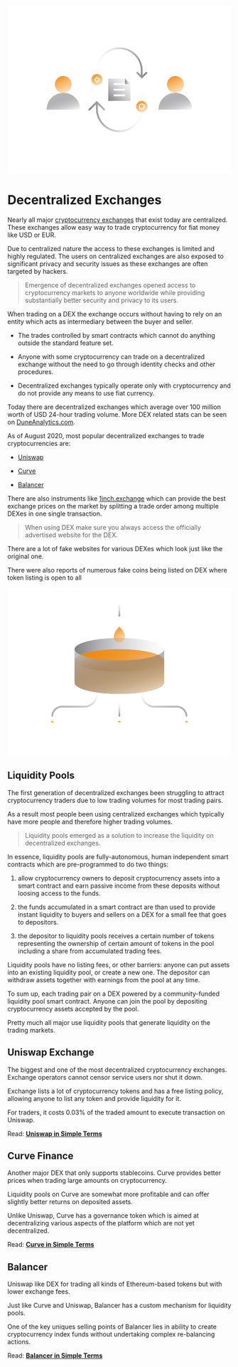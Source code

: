 ![](../images/defi3-exchanges-l.png)

# Decentralized Exchanges

Nearly all major [cryptocurrency exchanges](../../fundamentals/en/6-buying-cryptocurrency-basics.md) that exist today are centralized. These exchanges allow easy way to trade cryptocurrency for fiat money like USD or EUR.
    
Due to centralized nature the access to these exchanges is limited and highly regulated. The users on centralized exchanges are also exposed to significant privacy and security issues as these exchanges are often targeted by hackers.
   
> Emergence of decentralized exchanges opened access to cryptocurrency markets to anyone worldwide while providing substantially better security and privacy to its users.
    
When trading on a DEX the exchange occurs without having to rely on an entity which acts as intermediary between the buyer and seller. 

- The trades controlled by smart contracts which cannot do anything outside the standard feature set.
   
- Anyone with some cryptocurrency can trade on a decentralized exchange without the need to go through identity checks and other procedures.

- Decentralized exchanges typically operate only with cryptocurrency and do not provide any means to use fiat currency.

Today there are decentralized exchanges which average over 100 million worth of USD 24-hour trading volume. More DEX related stats can be seen on [DuneAnalytics.com](https://explore.duneanalytics.com/public/dashboards/c87JEtVi2GlyIZHQOR02NsfyJV48eaKEQSiKplJ7).

As of August 2020, most popular decentralized exchanges to trade cryptocurrencies are:
 
- [Uniswap](https://uniswap.info/home)

- [Curve](https://curve.fi) 

- [Balancer](https://pools.balancer.exchange/#/)

There are also instruments like [1inch.exchange](https://1inch.exchange/) which can provide the best exchange prices on the market by splitting a trade order among multiple DEXes in one single transaction.

> When using DEX make sure you always access the officially advertised website for the DEX. 

There are a lot of fake websites for various DEXes which look just like the original one.

There were also reports of numerous fake coins being listed on DEX where token listing is open to all

![](../images/defi3-pools-l.png)

## Liquidity Pools

The first generation of decentralized exchanges been struggling to attract cryptocurrency traders due to low trading volumes for most trading pairs. 

As a result most people been using centralized exchanges which typically have more people and therefore higher trading volumes.

> Liquidity pools emerged as a solution to increase the liquidity on decentralized exchanges. 

In essence, liquidity pools are fully-autonomous, human independent smart contracts which are pre-programmed to do two things:
 
1. allow cryptocurrency owners to deposit cryptocurrency assets into a smart contract and earn passive income from these deposits without loosing access to the funds.

2. the funds accumulated in a smart contract are than used to provide instant liquidity to buyers and sellers on a DEX for a small fee that goes to depositors.

3. the depositor to liquidity pools receives a certain number of tokens representing the ownership of certain amount of tokens in the pool including a share from accumulated trading fees.

Liquidity pools have no listing fees, or other barriers: anyone can put assets into an existing liquidity pool, or create a new one. The depositor can withdraw assets together with earnings from the pool at any time. 

To sum up, each trading pair on a DEX powered by a community-funded liquidity pool smart contract. Anyone can join the pool by depositing cryptocurrency assets accepted by the pool.

Pretty much all major use liquidity pools that generate liquidity on the trading markets.

## Uniswap Exchange

The biggest and one of the most decentralized cryptocurrency exchanges. Exchange operators cannot censor service users nor shut it down.
    
Exchange lists a lot of cryptocurrency tokens and has a free listing policy, allowing anyone to list any token and provide liquidity for it.
    
For traders, it costs 0.03% of the traded amount to execute transaction on Uniswap.
    
Read: **[Uniswap in Simple Terms](../../token_guides/en/uniswap.md)**
    
## Curve Finance

Another major DEX that only supports stablecoins. Curve provides better prices when trading large amounts on cryptocurrency.
    
Liquidity pools on Curve are somewhat more profitable and can offer slightly better returns on deposited assets.
    
Unlike Uniswap, Curve has a governance token which is aimed at decentralizing various aspects of the platform which are not yet decentralized.

Read: **[Curve in Simple Terms](../../token_guides/en/curve-finance.md)**

## Balancer
    
Uniswap like DEX for trading all kinds of Ethereum-based tokens but with lower exchange fees.
    
Just like Curve and Uniswap, Balancer has a custom mechanism for liquidity pools.

One of the key uniques selling points of Balancer lies in ability to create cryptocurrency index funds without undertaking complex re-balancing actions.
    
Read: **[Balancer in Simple Terms](../../token_guides/en/balancer-dex.md)**
